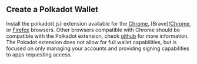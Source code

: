 ## Create a Polkadot Wallet

Install the polkadot{.js} extension available for the [Chrome](https://chrome.google.com/webstore/detail/polkadot%7Bjs%7D-extension/mopnmbcafieddcagagdcbnhejhlodfdd), [Brave]([Chrome](https://chrome.google.com/webstore/detail/polkadot%7Bjs%7D-extension/mopnmbcafieddcagagdcbnhejhlodfdd), or [Firefox](https://addons.mozilla.org/en-US/firefox/addon/polkadot-js-extension/) browsers. Other browsers compatible with Chrome should be compatible with the Polkadot extension, check [github](https://github.com/polkadot-js/extension) for more information. The Pokadot extension does not allow for full wallet capabilities, but is focused on only managing your accounts and providing signing capabilities to apps requesting access.

